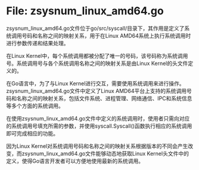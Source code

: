 # File: zsysnum_linux_amd64.go

zsysnum_linux_amd64.go文件位于go/src/syscall/目录下，其作用是定义了系统调用号码和名称之间的映射关系，用于在Linux AMD64系统上执行系统调用时进行参数传递和结果处理。

在Linux Kernel中，每个系统调用都被分配了唯一的号码，该号码称为系统调用号。系统调用号与各个系统调用名称之间的映射关系是由Linux Kernel的头文件定义的。

在Go语言中，为了与Linux Kernel进行交互，需要使用系统调用来进行操作。zsysnum_linux_amd64.go文件中定义了Linux AMD64平台上支持的系统调用号码和名称之间的映射关系，包括文件系统、进程管理、网络通信、IPC和系统信息等多个方面的系统调用。

在使用zsysnum_linux_amd64.go文件中定义的系统调用时，使用者只需向对应的系统调用号填充所需的参数，并使用syscall.Syscall()函数执行相应的系统调用即可完成相应的功能。

因为Linux Kernel对系统调用号码和名称之间的映射关系根据版本的不同会产生改变，而zsysnum_linux_amd64.go文件能够动态地获取Linux Kernel头文件中的定义，使得Go语言开发者可以方便地使用最新的系统调用。

